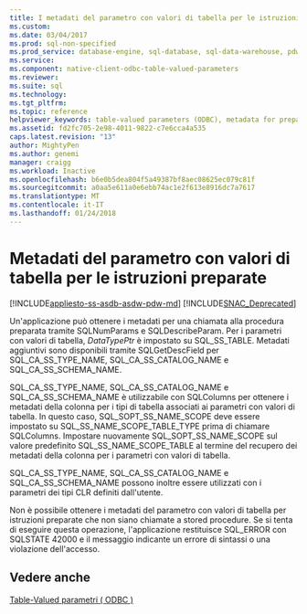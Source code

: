 ```yaml
---
title: I metadati del parametro con valori di tabella per le istruzioni preparate | Documenti Microsoft
ms.custom: 
ms.date: 03/04/2017
ms.prod: sql-non-specified
ms.prod_service: database-engine, sql-database, sql-data-warehouse, pdw
ms.service: 
ms.component: native-client-odbc-table-valued-parameters
ms.reviewer: 
ms.suite: sql
ms.technology: 
ms.tgt_pltfrm: 
ms.topic: reference
helpviewer_keywords: table-valued parameters (ODBC), metadata for prepared statements
ms.assetid: fd2fc705-2e98-4011-9822-c7e6cca4a535
caps.latest.revision: "13"
author: MightyPen
ms.author: genemi
manager: craigg
ms.workload: Inactive
ms.openlocfilehash: b6e0b5dea804f5a49387bf8aec08625ec079c81f
ms.sourcegitcommit: a0aa5e611a0e6ebb74ac1e2f613e8916dc7a7617
ms.translationtype: MT
ms.contentlocale: it-IT
ms.lasthandoff: 01/24/2018
---
```

# <a name="table-valued-parameter-metadata-for-prepared-statements"></a>Metadati del parametro con valori di tabella per le istruzioni preparate
[!INCLUDE[appliesto-ss-asdb-asdw-pdw-md](../../includes/appliesto-ss-asdb-asdw-pdw-md.md)]
[!INCLUDE[SNAC_Deprecated](../../includes/snac-deprecated.md)]

  Un'applicazione può ottenere i metadati per una chiamata alla procedura preparata tramite SQLNumParams e SQLDescribeParam. Per i parametri con valori di tabella, *DataTypePtr* è impostato su SQL_SS_TABLE. Metadati aggiuntivi sono disponibili tramite SQLGetDescField per SQL_CA_SS_TYPE_NAME, SQL_CA_SS_CATALOG_NAME e SQL_CA_SS_SCHEMA_NAME.  
  
 SQL_CA_SS_TYPE_NAME, SQL_CA_SS_CATALOG_NAME e SQL_CA_SS_SCHEMA_NAME è utilizzabile con SQLColumns per ottenere i metadati della colonna per i tipi di tabella associati ai parametri con valori di tabella. In questo caso, SQL_SOPT_SS_NAME_SCOPE deve essere impostato su SQL_SS_NAME_SCOPE_TABLE_TYPE prima di chiamare SQLColumns. Impostare nuovamente SQL_SOPT_SS_NAME_SCOPE sul valore predefinito SQL_SS_NAME_SCOPE_TABLE al termine del recupero dei metadati della colonna per i parametri con valori di tabella.  
  
 SQL_CA_SS_TYPE_NAME, SQL_CA_SS_CATALOG_NAME e SQL_CA_SS_SCHEMA_NAME possono inoltre essere utilizzati con i parametri dei tipi CLR definiti dall'utente.  
  
 Non è possibile ottenere i metadati del parametro con valori di tabella per istruzioni preparate che non siano chiamate a stored procedure. Se si tenta di eseguire questa operazione, l'applicazione restituisce SQL_ERROR con SQLSTATE 42000 e il messaggio indicante un errore di sintassi o una violazione dell'accesso.  
  
## <a name="see-also"></a>Vedere anche  
 [Table-Valued parametri &#40; ODBC &#41;](../../relational-databases/native-client-odbc-table-valued-parameters/table-valued-parameters-odbc.md)  
  
  
